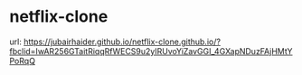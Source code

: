 # netflix-clone

url: https://jubairhaider.github.io/netflix-clone.github.io/?fbclid=IwAR256GTaitRiqqRfWECS9u2yIRUvoYiZavGGI_4GXapNDuzFAjHMtYPoRqQ
